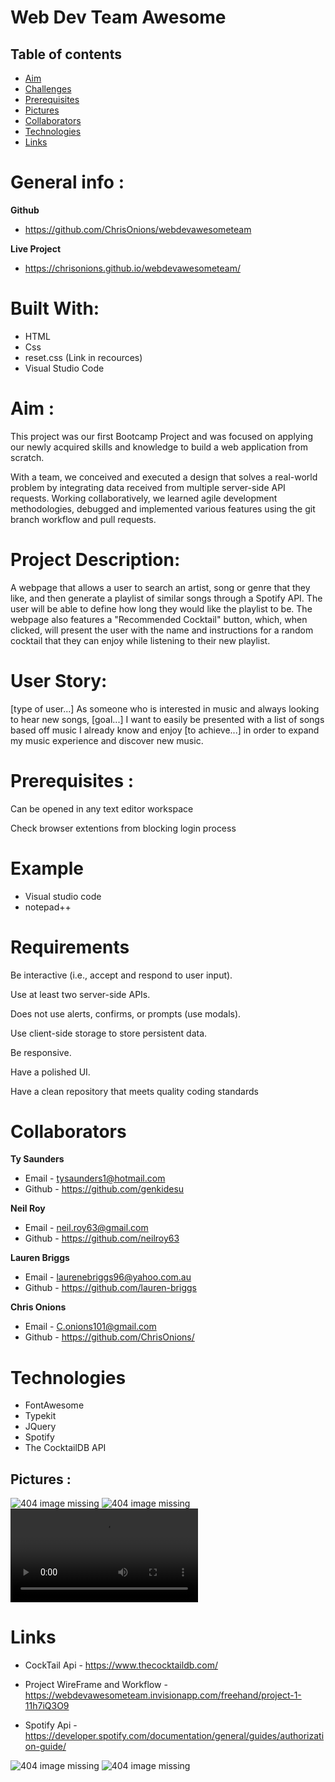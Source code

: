 # Web Dev Team Awesome

## Table of contents
* [Aim](#Aim)
* [Challenges](#Challenges)
* [Prerequisites](#Prerequisites)
* [Pictures](#Pictures)
* [Collaborators](#collaborators)
* [Technologies](#technologies)
* [Links](#Links)

# General info :

**Github**
* https://github.com/ChrisOnions/webdevawesometeam

**Live Project**
* https://chrisonions.github.io/webdevawesometeam/
# Built With:

* HTML
* Css
* reset.css (Link in recources)
* Visual Studio Code

# Aim :

This project was our first Bootcamp Project and was focused on applying our newly acquired skills and knowledge to build a web application from scratch.

With a team, we conceived and executed a design that solves a real-world problem by integrating data received from multiple server-side API requests. Working collaboratively, we learned agile development methodologies, debugged and implemented various features using the git branch workflow and pull requests.

# Project Description:

A webpage that allows a user to search an artist, song or genre that they like, and then generate a playlist of similar songs through a Spotify API. The user will be able to define how long they would like the playlist to be. The webpage also features a "Recommended Cocktail" button, which, when clicked, will present the user with the name and instructions for a random cocktail that they can enjoy while listening to their new playlist.

# User Story:

[type of user...] As someone who is interested in music and always looking to hear new songs, [goal...] I want to easily be presented with a list of songs based off music I already know and enjoy [to achieve...] in order to expand my music experience and discover new music.


# Prerequisites :

Can be opened in any text editor workspace

Check browser extentions from blocking login process

# Example
* Visual studio code
* notepad++

# Requirements

Be interactive (i.e., accept and respond to user input).

Use at least two server-side APIs.

Does not use alerts, confirms, or prompts (use modals).

Use client-side storage to store persistent data.

Be responsive.

Have a polished UI.

Have a clean repository that meets quality coding standards 

# Collaborators

**Ty Saunders**
- Email - tysaunders1@hotmail.com
- Github - https://github.com/genkidesu

**Neil Roy**
- Email - neil.roy63@gmail.com
- Github - https://github.com/neilroy63

**Lauren Briggs**
- Email - laurenebriggs96@yahoo.com.au 
- Github - https://github.com/lauren-briggs

**Chris Onions**
- Email - C.onions101@gmail.com
- Github - https://github.com/ChrisOnions/

# Technologies
- FontAwesome
- Typekit
- JQuery
- Spotify
- The CocktailDB API

## Pictures :

![404 image missing](./assets/Pictures/indexHtmlPic.PNG "Standard by monitor picure of index.html")
![404 image missing](./assets/Pictures/indexMobilePic.PNG "Mobile view of index.html")
![404 image missing](./assets/Pictures/responsive-vid-480p.mov "Responsive Video of index.html standard resizing to mobile view")

# Links

* CockTail Api - https://www.thecocktaildb.com/

* Project WireFrame and Workflow - https://webdevawesometeam.invisionapp.com/freehand/project-1-11h7iQ3O9

* Spotify Api - https://developer.spotify.com/documentation/general/guides/authorization-guide/

![404 image missing](./assets/Pictures/indexHtmlPic.PNG)
![404 image missing](./assets/Pictures/indexMobilePic.PNG "Optional Title")

